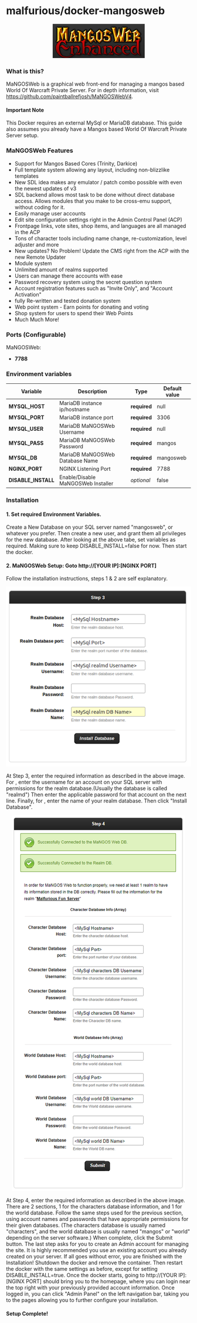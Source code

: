 # malfurious/docker-mangosweb

<p align="center">
  <img src="https://github.com/Malfurious/docker-examples/raw/master/docker-mangosweb/MangosWeb-Icon.PNG">
</p>

### What is this?

  MaNGOSWeb is a graphical web front-end for managing a mangos based World Of Warcraft Private Server.
For in depth information, visit https://github.com/paintballrefjosh/MaNGOSWebV4.

#### Important Note

This Docker requires an external MySql or MariaDB database.
This guide also assumes you already have a Mangos based World Of Warcraft Private Server setup.

### MaNGOSWeb Features

 - Support for Mangos Based Cores (Trinity, Darkice)
 - Full template system allowing any layout, including non-blizzlike templates
 - New SDL idea makes any emulator / patch combo possible with even the newest updates of v3
 - SDL backend allows most task to be done without direct database access. Allows modules that you make to be cross-emu support, without coding for it.
 - Easily manage user accounts
 - Edit site configuration settings right in the Admin Control Panel (ACP)
 - Frontpage links, vote sites, shop items, and languages are all managed in the ACP
 - Tons of character tools including name change, re-customization, level adjuster and more
 - New updates? No Problem! Update the CMS right from the ACP with the new Remote Updater
 - Module system
 - Unlimited amount of realms supported
 - Users can manage there accounts with ease
 - Password recovery system using the secret question system
 - Account registration features such as "Invite Only", and "Account Activation"
 - fully Re-written and tested donation system
 - Web point system - Earn points for donating and voting
 - Shop system for users to spend their Web Points
 - Much Much More!

### Ports (Configurable)

MaNGOSWeb:
- **7788**

### Environment variables

| Variable | Description | Type | Default value |
| -------- | ----------- | ---- | ------------- |
| **MYSQL_HOST** |MariaDB instance ip/hostname | **required** | null
| **MYSQL_PORT** | MariaDB instance port | **required** | 3306
| **MYSQL_USER** | MariaDB MaNGOSWeb Username | **required** | null
| **MYSQL_PASS** | MariaDB MaNGOSWeb Password | **required** | mangos
| **MYSQL_DB** | MariaDB MaNGOSWeb Database Name | **required** | mangosweb
| **NGINX_PORT** | NGINX Listening Port | **required** | 7788
| **DISABLE_INSTALL** | Enable/Disable MaNGOSWeb Installer | *optional* | false

### Installation

#### 1. Set required Environment Variables.
Create a New Database on your SQL server named "mangosweb", or whatever you prefer. Then create a new user, and grant them all privileges for the new database.
After looking at the above tabe, set variables as required. Making sure to keep DISABLE_INSTALL=false for now.
Then start the docker.

#### 2. MaNGOSWeb Setup: Goto http://[YOUR IP]:[NGINX PORT]
  Follow the installation instructions, steps 1 & 2 are self explanatory.

<p align="center">
  <img src="https://github.com/Malfurious/docker-examples/raw/master/docker-mangosweb/mangosweb-install-step1.PNG">
</p>

  At Step 3, enter the required information as described in the above image. For <MySql realmd Username>, enter the username for an account on your SQL server with permissions for the realm database.(Usually the database is called "realmd") Then enter the applicable password for that account on the next line. Finally, for <MySql realm DB Name>, enter the name of your realm database. Then click "Install Database".
  
<p align="center">
  <img src="https://github.com/Malfurious/docker-examples/raw/master/docker-mangosweb/mangosweb-install-step2.PNG">
</p>
  
  At Step 4, enter the required information as described in the above image. There are 2 sections, 1 for the characters database information, and 1 for the world database. Follow the same steps used for the previous section, using account names and passwords that have appropriate permissions for their given databases. (The characters database is usually named "characters", and the world database is usually named "mangos" or "world" depending on the server software.)
When complete, click the Submit button. The last step asks for you to create an Admin account for managing the site. It is highly recommended you use an existing account you already created on your server.
If all goes without error, you are finished with the Installation!
Shutdown the docker and remove the container. Then restart the docker with the same settings as before, except for setting DISABLE_INSTALL=true. Once the docker starts, going to http://[YOUR IP]:[NGINX PORT] should bring you to the homepage, where you can login near the top right with your previously provided account information. Once logged in, you can click "Admin Panel" on the left navigation bar, taking you to the pages allowing you to further configure your installation.


#### Setup Complete!
